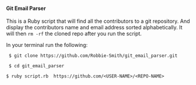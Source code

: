 #### Git Email Parser
This is a Ruby script that will find all the contributors to a git repository. And display the contributors name and email address sorted alphabetically. It will then `rm -rf` the cloned repo after you run the script.

In your terminal run the following:

` $ git clone https://github.com/Robbie-Smith/git_email_parser.git`

` $ cd git_email_parser`

`$ ruby script.rb  https://github.com/<USER-NAME>/<REPO-NAME>`
